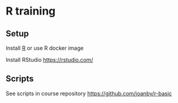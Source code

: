 # R training

## Setup
Install [R](https://www.r-project.org/) or use R docker image
	

Install RStudio
	https://rstudio.com/

## Scripts
See scripts in course repository
	https://github.com/joanby/r-basic


